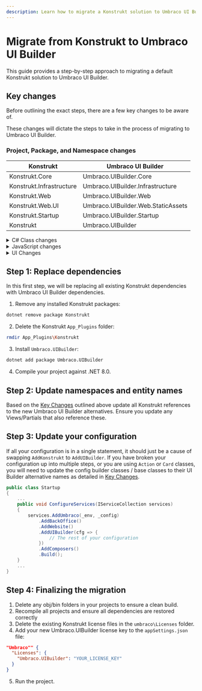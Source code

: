 ```yaml
---
description: Learn how to migrate a Konstrukt solution to Umbraco UI Builder.
---
```


# Migrate from Konstrukt to Umbraco UI Builder

This guide provides a step-by-step approach to migrating a default Konstrukt solution to Umbraco UI Builder.

## Key changes

Before outlining the exact steps, there are a few key changes to be aware of.

These changes will dictate the steps to take in the process of migrating to Umbraco UI Builder.

### Project, Package, and Namespace changes

| Konstrukt                       | Umbraco UI Builder                      |
| ------------------------------- | --------------------------------------- |
| Konstrukt.Core                  | Umbraco.UIBuilder.Core                  |
| Konstrukt.Infrastructure        | Umbraco.UIBuilder.Infrastructure        |
| Konstrukt.Web                   | Umbraco.UIBuilder.Web                   |
| Konstrukt.Web.UI                | Umbraco.UIBuilder.Web.StaticAssets      |
| Konstrukt.Startup               | Umbraco.UIBuilder.Startup               |
| Konstrukt                       | Umbraco.UIBuilder                       |

<details>

<summary>C# Class changes</summary>

* Namespace changes as documented above.
* Most classes prefixed with the `Konstrukt` keyword have had this prefix removed.
  * Examples: `IKonstruktRepository` is now `IRepository`
  * Exclusions: The root level `KonstruktConfig` and `KonstruktConfigBuilder` have a `UIBuilder` prefix instead, and the `AddKonstrukt` extension for `IUmbracoBuilder` has been replaced by `AddUIBuilder`

</details>

<details>

<summary>JavaScript changes</summary>

* All `Konstrukt` controllers have changed namespace to `Umbraco.UIBuilder`.
* All `Konstrukt` prefixed directives, services, and resources are now prefixed with `uibuilder`.

</details>

<details>

<summary>UI Changes</summary>

* All static UI assets are served via a Razor Compiled Library (RCL) and are no longer found in the `App_Plugins` folder.
* The folder with `App_Plugins` has been renamed from `Konstrukt` to `UmbracoUIBuilder`.

</details>

## Step 1: Replace dependencies

In this first step, we will be replacing all existing Konstrukt dependencies with Umbraco UI Builder dependencies.

1. Remove any installed Konstrukt packages:

```bash
dotnet remove package Konstrukt
```

2. Delete the Konstrukt `App_Plugins` folder:

```bash
rmdir App_Plugins\Konstrukt
```

3. Install `Umbraco.UIBuilder`:

```bash
dotnet add package Umbraco.UIBuilder
```

4. Compile your project against .NET 8.0.

## Step 2: Update namespaces and entity names

Based on the [Key Changes](./#key-changes) outlined above update all Konstrukt references to the new Umbraco UI Builder alternatives. Ensure you update any Views/Partials that also reference these.

## Step 3: Update your configuration

If all your configuration is in a single statement, it should just be a cause of swapping `AddKonstrukt` to `AddUIBuilder`. If you have broken your configuration up into multiple steps, or you are using `Action` or `Card` classes, you will need to update the config builder classes / base classes to their UI Builder alternative names as detailed in [Key Changes](./#key-changes).

```csharp
public class Startup
{
    ...
    public void ConfigureServices(IServiceCollection services)
    {
        services.AddUmbraco(_env, _config)
            .AddBackOffice()
            .AddWebsite()
            .AddUIBuilder(cfg => {
                // The rest of your configuration
            })
            .AddComposers()
            .Build();
    }
    ...
}

```

## Step 4: Finalizing the migration

1. Delete any obj/bin folders in your projects to ensure a clean build.
2. Recompile all projects and ensure all dependencies are restored correctly
3. Delete the existing Konstrukt license files in the `umbraco\Licenses` folder.
4. Add your new Umbraco.UIBuilder license key to the `appSettings.json` file:

```json
"Umbraco"" {
  "Licenses": {
    "Umbraco.UIBuilder": "YOUR_LICENSE_KEY"
  }
}
```

5. Run the project.